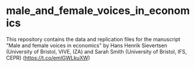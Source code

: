 # male_and_female_voices_in_economics
 
This repository contains the data and replication files for the manuscript "Male and female voices in economics" by Hans Henrik Sievertsen (University of Bristol, VIVE, IZA) and Sarah Smith (University of Bristol, IFS, CEPR) (https://t.co/emIGWLkuXW)